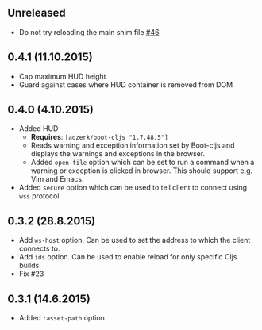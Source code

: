 ## Unreleased

- Do not try reloading the main shim file [#46](https://github.com/adzerk-oss/boot-reload/issues/46)

## 0.4.1 (11.10.2015)

- Cap maximum HUD height
- Guard against cases where HUD container is removed from DOM

## 0.4.0 (4.10.2015)

- Added HUD
    - **Requires**: `[adzerk/boot-cljs "1.7.48.5"]`
    - Reads warning and exception information set by Boot-cljs and displays
    the warnings and exceptions in the browser.
    - Added `open-file` option which can be set to run a command when a warning
    or exception is clicked in browser. This should support e.g. Vim and Emacs.
- Added `secure` option which can be used to tell client to connect using
`wss` protocol.

## 0.3.2 (28.8.2015)

- Add `ws-host` option. Can be used to set the address to which the client connects to.
- Add `ids` option. Can be used to enable reload for only specific Cljs builds.
- Fix #23

## 0.3.1 (14.6.2015)

- Added `:asset-path` option
